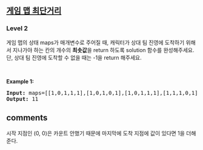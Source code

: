 <h2><a href="https://school.programmers.co.kr/learn/courses/30/lessons/1844">게임 맵 최단거리</a></h2><h3>Level 2</h3>

게임 맵의 상태 maps가 매개변수로 주어질 때, 캐릭터가 상대 팀 진영에 도착하기 위해서 지나가야 하는 칸의 개수의 **최솟값**을 return 하도록 solution 함수를 완성해주세요. 단, 상대 팀 진영에 도착할 수 없을 때는 -1을 return 해주세요.

<p>&nbsp;</p>
<p><strong class="example">Example 1:</strong></p>
<pre><strong>Input:</strong> maps=[[1,0,1,1,1],[1,0,1,0,1],[1,0,1,1,1],[1,1,1,0,1],[0,0,0,0,1]]
<strong>Output:</strong> 11</pre>

<h2> comments </h2>
<p> 
시작 지점인 (0, 0)은 카운트 안했기 때문에 마지막에 도착 지점에 값이 있다면 1을 더해준다.

</p>
